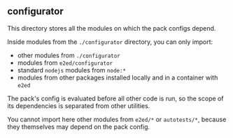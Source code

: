 ## configurator

This directory stores all the modules on which the pack configs depend.

Inside modules from the `./configurator` directory, you can only import:

- other modules from `./configurator`
- modules from `e2ed/configurator`
- standard `nodejs` modules from `node:*`
- modules from other packages installed locally and in a container with `e2ed`

The pack's config is evaluated before all other code is run,
so the scope of its dependencies is separated from other utilities.

You cannot import here other modules from `e2ed/*` or `autotests/*`,
because they themselves may depend on the pack config.

